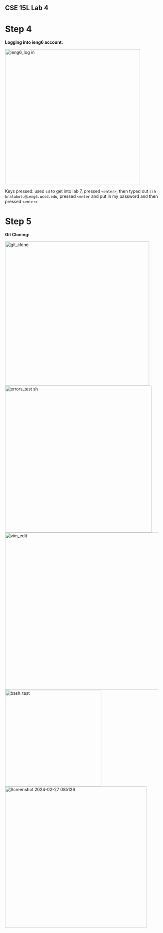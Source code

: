## CSE 15L Lab 4

# Step 4

**Logging into ieng6 account:**


<img width="445" alt="ieng6_log in" src="https://github.com/keerthinalabotu/cse15l-lab-reports/assets/144857467/bfe09e5e-3c9b-4ad9-a62b-b3b8bdee44be">

Keys pressed: used `cd` to get into lab 7, pressed `<enter>`, then typed out `ssh knalabotu@ieng6.ucsd.edu`, pressed `<enter` and put in my password and then pressed `<enter>`

# Step 5

**Git Cloning:**

<img width="475" alt="git_clone" src="https://github.com/keerthinalabotu/cse15l-lab-reports/assets/144857467/9c5b1b84-9d85-4573-9ae5-faebcacb3f0d">



<img width="483" alt="errors_test sh" src="https://github.com/keerthinalabotu/cse15l-lab-reports/assets/144857467/637e3381-e426-420d-aced-32a898bb70ea">



<img width="518" alt="vim_edit" src="https://github.com/keerthinalabotu/cse15l-lab-reports/assets/144857467/79bf4347-6ff5-42a8-8537-7562304968eb">

<img width="317" alt="bash_test" src="https://github.com/keerthinalabotu/cse15l-lab-reports/assets/144857467/4b29a7b8-1775-4d6b-8c9f-18696de47058">


<img width="466" alt="Screenshot 2024-02-27 085126" src="https://github.com/keerthinalabotu/cse15l-lab-reports/assets/144857467/49c97082-eabc-4cf3-93f9-7fe1ce9268a6">


